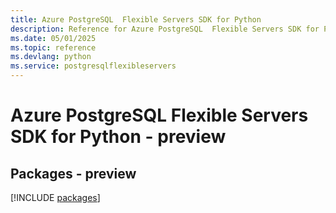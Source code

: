 ```yaml
---
title: Azure PostgreSQL  Flexible Servers SDK for Python
description: Reference for Azure PostgreSQL  Flexible Servers SDK for Python
ms.date: 05/01/2025
ms.topic: reference
ms.devlang: python
ms.service: postgresqlflexibleservers
---
```

# Azure PostgreSQL  Flexible Servers SDK for Python - preview
## Packages - preview
[!INCLUDE [packages](postgresql--flexible-servers-index.md)]